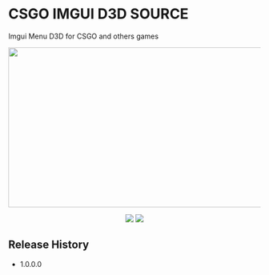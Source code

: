 # CSGO IMGUI D3D SOURCE
Imgui Menu D3D for CSGO and others games

<p align="center">
  <img width="512" height="319" src="https://i.gyazo.com/1bd2abcf726aa44295a0a62c02899538.png">
</p>

<p align="center">
  <a href="https://github.com/TarwzDev/csgoimguid3d/issues"><img src="https://img.shields.io/github/issues/ibamboofox/aniware-internal?style=for-the-badge"></a>
  <a href="https://github.com/TarwzDev/csgoimguid3d/blob/master/LICENSE"><img src="https://img.shields.io/github/license/ibamboofox/aniware-internal?style=for-the-badge"></a>
</p>

## Release History

* 1.0.0.0
